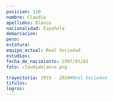 ```yaml
---
posicion: 110
nombre: Claudia
apellidos: Blanco
nacionalidad: Española
demarcacion: 
peso: 
estatura: 
equipo_actual: Real Sociedad
estudios:
fecha_de_nacimiento: 1997/01/01
foto: claudiablanco.png

trayectoria: 2019 - 2020#Real Sociedad
titulos: 
logros: 
---
```

